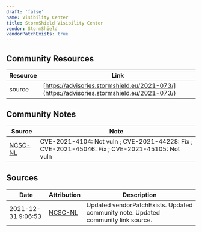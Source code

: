 ```yaml
---
draft: 'false'
name: Visibility Center
title: StormShield Visibility Center
vendor: StormShield
vendorPatchExists: true
---
```



## Community Resources
| Resource | Link |
| --- | --- |
| source | [https://advisories.stormshield.eu/2021-073/](https://advisories.stormshield.eu/2021-073/) |

## Community Notes
| Source | Note |
| --- | --- |
| [NCSC-NL](https://github.com/NCSC-NL/log4shell/blob/main/software/README.md) | CVE-2021-4104: Not vuln ; CVE-2021-44228: Fix ; CVE-2021-45046: Fix ; CVE-2021-45105: Not vuln </ul> |

## Sources
| Date | Attribution | Description |
| --- | --- | --- |
| 2021-12-31 9:06:53 | [NCSC-NL](https://github.com/NCSC-NL/log4shell/blob/main/software/README.md) | Updated vendorPatchExists. Updated community note. Updated community link source.  |
